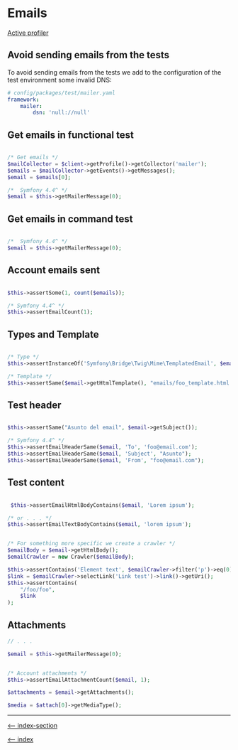 # Emails

[Active profiler](https://symfony.com/doc/current/testing/profiling.html)

## Avoid sending emails from the tests

To avoid sending emails from the tests we add to the configuration of the test environment some invalid DNS:

```yaml
# config/packages/test/mailer.yaml
framework:
    mailer:
        dsn: 'null://null'
```

## Get emails in functional test

```php

/* Get emails */
$mailCollector = $client->getProfile()->getCollector('mailer');
$emails = $mailCollector->getEvents()->getMessages();
$email = $emails[0];

/*  Symfony 4.4^ */
$email = $this->getMailerMessage(0);

```

## Get emails in command test

```php

/*  Symfony 4.4^ */
$email = $this->getMailerMessage(0);

```

## Account emails sent

```php

$this->assertSome(1, count($emails));

/* Symfony 4.4^ */
$this->assertEmailCount(1);

```

## Types and Template

```php

/* Type */
$this->assertInstanceOf('Symfony\Bridge\Twig\Mime\TemplatedEmail', $email);

/* Template */
$this->assertSame($email->getHtmlTemplate(), "emails/foo_template.html.twig");
```

## Test header

```php

$this->assertSame("Asunto del email", $email->getSubject());

/* Symfony 4.4^ */
$this->assertEmailHeaderSame($email, 'To', 'foo@email.com');
$this->assertEmailHeaderSame($email, 'Subject', "Asunto");
$this->assertEmailHeaderSame($email, 'From', "foo@email.com");

```

## Test content

```php

 $this->assertEmailHtmlBodyContains($email, 'Lorem ipsum');

/* or . . . */
$this->assertEmailTextBodyContains($email, 'lorem ipsum');


/* For something more specific we create a crawler */
$emailBody = $email->getHtmlBody();
$emailCrawler = new Crawler($emailBody);

$this->assertContains('Element text', $emailCrawler->filter('p')->eq(0)->text());
$link = $emailCrawler->selectLink('Link test')->link()->getUri();
$this->assertContains(
    "/foo/foo",
    $link
);
```

## Attachments

```php
// . . .

$email = $this->getMailerMessage(0);


/* Account attachments */
$this->assertEmailAttachmentCount($email, 1);

$attachments = $email->getAttachments();

$media = $attach[0]->getMediaType();
```

---

[<-- index-section](/testing/index.md)

[<-- index](/README.md)
